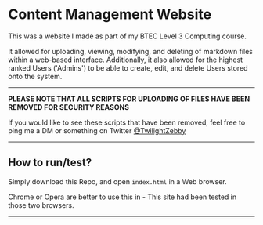 # Content Management Website

This was a website I made as part of my BTEC Level 3 Computing course.

It allowed for uploading, viewing, modifying, and deleting of markdown files within a web-based interface.
Additionally, it also allowed for the highest ranked Users ('Admins') to be able to create, edit, and delete Users stored onto the system.

---
**PLEASE NOTE THAT ALL SCRIPTS FOR UPLOADING OF FILES HAVE BEEN REMOVED FOR SECURITY REASONS**

If you would like to see these scripts that have been removed, feel free to ping me a DM or something on Twitter [@TwilightZebby](https://twitter.com/TwilightZebby)

---
## How to run/test?

Simply download this Repo, and open `index.html` in a Web browser.

Chrome or Opera are better to use this in - This site had been tested in those two browsers.

---
